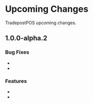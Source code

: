 # Upcoming Changes

TradepostPOS upcoming changes.

## 1.0.0-alpha.2

### Bug Fixes
*
*

### Features
*
*




